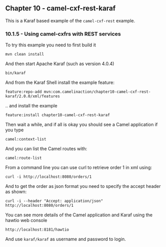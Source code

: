 Chapter 10 - camel-cxf-rest-karaf
---------------------------------

This is a Karaf based example of the `camel-cxf-rest` example.

### 10.1.5 - Using camel-cxfrs with REST services

To try this example you need to first build it

    mvn clean install

And then start Apache Karaf (such as version 4.0.4)

    bin/karaf

And from the Karaf Shell install the example feature:

    feature:repo-add mvn:com.camelinaction/chapter10-camel-cxf-rest-karaf/2.0.0/xml/features

.. and install the example

    feature:install chapter10-camel-cxf-rest-karaf

Then wait a while, and if all is okay you should see a Camel application if you type

    camel:context-list

And you can list the Camel routes with:

    camel:route-list

From a command line you can use curl to retrieve order 1 in xml using:

    curl -i http://localhost:8080/orders/1

And to get the order as json format you need to specify the accept header as shown:

    curl -i --header "Accept: application/json" http://localhost:8080/orders/1

You can see more details of the Camel application and Karaf using the hawtio web console

    http://localhost:8181/hawtio

And use `karaf/karaf` as username and password to login.


